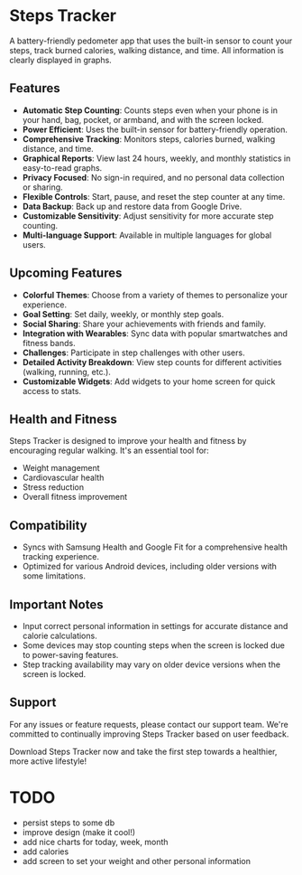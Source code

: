 # Steps Tracker

A battery-friendly pedometer app that uses the built-in sensor to count your steps, track burned
calories, walking distance, and time. All information is clearly displayed in graphs.

## Features

- **Automatic Step Counting**: Counts steps even when your phone is in your hand, bag, pocket, or
  armband, and with the screen locked.
- **Power Efficient**: Uses the built-in sensor for battery-friendly operation.
- **Comprehensive Tracking**: Monitors steps, calories burned, walking distance, and time.
- **Graphical Reports**: View last 24 hours, weekly, and monthly statistics in easy-to-read graphs.
- **Privacy Focused**: No sign-in required, and no personal data collection or sharing.
- **Flexible Controls**: Start, pause, and reset the step counter at any time.
- **Data Backup**: Back up and restore data from Google Drive.
- **Customizable Sensitivity**: Adjust sensitivity for more accurate step counting.
- **Multi-language Support**: Available in multiple languages for global users.

## Upcoming Features

- **Colorful Themes**: Choose from a variety of themes to personalize your experience.
- **Goal Setting**: Set daily, weekly, or monthly step goals.
- **Social Sharing**: Share your achievements with friends and family.
- **Integration with Wearables**: Sync data with popular smartwatches and fitness bands.
- **Challenges**: Participate in step challenges with other users.
- **Detailed Activity Breakdown**: View step counts for different activities (walking, running,
  etc.).
- **Customizable Widgets**: Add widgets to your home screen for quick access to stats.

## Health and Fitness

Steps Tracker is designed to improve your health and fitness by encouraging regular walking. It's an
essential tool for:

- Weight management
- Cardiovascular health
- Stress reduction
- Overall fitness improvement

## Compatibility

- Syncs with Samsung Health and Google Fit for a comprehensive health tracking experience.
- Optimized for various Android devices, including older versions with some limitations.

## Important Notes

- Input correct personal information in settings for accurate distance and calorie calculations.
- Some devices may stop counting steps when the screen is locked due to power-saving features.
- Step tracking availability may vary on older device versions when the screen is locked.

## Support

For any issues or feature requests, please contact our support team. We're committed to continually
improving Steps Tracker based on user feedback.

Download Steps Tracker now and take the first step towards a healthier, more active lifestyle!

# TODO

- persist steps to some db
- improve design (make  it cool!)
- add nice charts for today, week, month
- add calories
- add screen to set your weight and other personal information
